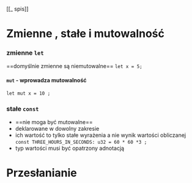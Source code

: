 [[_ spis]]


# Zmienne , stałe i mutowalność


### zmienne `let`
==domyślnie zmienne są niemutowalne==
`let x = 5; `

#### `mut` - wprowadza mutowalność
`let mut x = 10 ;`


### stałe `const` 
- ==nie moga być mutowalne==
- deklarowane w dowolny zakresie
- ich wartość to tylko stałe wyrażenia a nie wynik wartości obliczanej
`const THREE_HOURS_IN_SECONDS: u32 = 60 * 60 *3 ;`
- typ wartości musi być opatrzony adnotacją

# Przesłanianie






























































